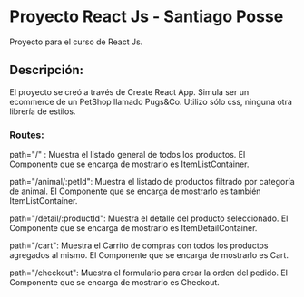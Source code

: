 # Proyecto React Js - Santiago Posse

Proyecto para el curso de React Js.

## Descripción:

El proyecto se creó a través de Create React App. Simula ser un ecommerce de un PetShop llamado Pugs&Co. Utilizo sólo css, ninguna otra librería de estilos.

### Routes:

path="/" : Muestra el listado general de todos los productos. El Componente que se encarga de mostrarlo es ItemListContainer.

path="/animal/:petId": Muestra el listado de productos filtrado por categoría de animal. El Componente que se encarga de mostrarlo es también ItemListContainer.

path="/detail/:productId": Muestra el detalle del producto seleccionado. El Componente que se encarga de mostrarlo es ItemDetailContainer.

path="/cart": Muestra el Carrito de compras con todos los productos agregados al mismo. El Componente que se encarga de mostrarlo es Cart.

path="/checkout": Muestra el formulario para crear la orden del pedido. El Componente que se encarga de mostrarlo es Checkout.
